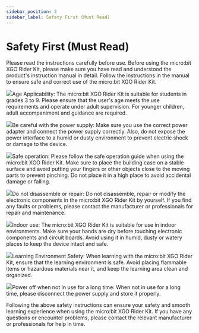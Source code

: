 ```yaml
---
sidebar_position: 2
sidebar_label: Safety First (Must Read)
---
```


# Safety First (Must Read)

Please read the instructions carefully before use. Before using the micro:bit XGO Rider Kit, please make sure you have read and understood the product's instruction manual in detail. Follow the instructions in the manual to ensure safe and correct use of the micro:bit XGO Rider Kit.

![](https://wiki-media-ef.oss-cn-hongkong.aliyuncs.com/docs/microbit/building-blocks/microbit-space-science-kit/images/microbit-space-science-kit-read01.png)Age Applicability: The micro:bit XGO Rider Kit is suitable for students in grades 3 to 9. Please ensure that the user's age meets the use requirements and operate under adult supervision. For younger children, adult accompaniment and guidance are required.

![](https://wiki-media-ef.oss-cn-hongkong.aliyuncs.com/docs/microbit/building-blocks/microbit-space-science-kit/images/microbit-space-science-kit-read01.png)Be careful with the power supply: Make sure you use the correct power adapter and connect the power supply correctly. Also, do not expose the power interface to a humid or dusty environment to prevent electric shock or damage to the device.

![](https://wiki-media-ef.oss-cn-hongkong.aliyuncs.com/docs/microbit/building-blocks/microbit-space-science-kit/images/microbit-space-science-kit-read01.png)Safe operation: Please follow the safe operation guide when using the micro:bit XGO Rider Kit. Make sure to place the building case on a stable surface and avoid putting your fingers or other objects close to the moving parts to prevent pinching. Do not place it in a high place to avoid accidental damage or falling.

![](https://wiki-media-ef.oss-cn-hongkong.aliyuncs.com/docs/microbit/building-blocks/microbit-space-science-kit/images/microbit-space-science-kit-read01.png)Do not disassemble or repair: Do not disassemble, repair or modify the electronic components in the micro:bit XGO Rider Kit by yourself. If you find any faults or problems, please contact the manufacturer or professionals for repair and maintenance.

![](https://wiki-media-ef.oss-cn-hongkong.aliyuncs.com/docs/microbit/building-blocks/microbit-space-science-kit/images/microbit-space-science-kit-read02.png)Indoor use: The micro:bit XGO Rider Kit is suitable for use in indoor environments. Make sure your hands are dry before touching electronic components and circuit boards. Avoid using it in humid, dusty or watery places to keep the device intact and safe.

![](https://wiki-media-ef.oss-cn-hongkong.aliyuncs.com/docs/microbit/building-blocks/microbit-space-science-kit/images/microbit-space-science-kit-read02.png)Learning Environment Safety: When learning with the micro:bit XGO Rider Kit, ensure that the learning environment is safe. Avoid placing flammable items or hazardous materials near it, and keep the learning area clean and organized.

![](https://wiki-media-ef.oss-cn-hongkong.aliyuncs.com/docs/microbit/building-blocks/microbit-space-science-kit/images/microbit-space-science-kit-read02.png)Power off when not in use for a long time: When not in use for a long time, please disconnect the power supply and store it properly.

Following the above safety instructions can ensure your safety and smooth learning experience when using the micro:bit XGO Rider Kit. If you have any questions or encounter problems, please contact the relevant manufacturer or professionals for help in time.
